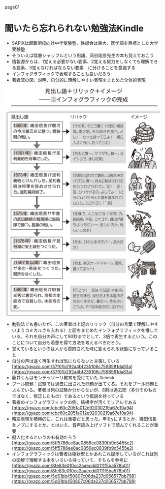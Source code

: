 page01


# 聞いたら忘れられない勉強法Kindle
- SAPIXは超難関校向け中学受験塾、鉄緑会は東大、医学部を目標とした大学受験塾
- そういえば階層シャッフルという用語、苅谷剛彦先生の本も覚えておこう
- 情報源からは、1覚える必要がない要素、2覚える努力をしなくても理解できる要素、3覚えなければならない要素　に分けることを意識する
- インフォグラフィックで表現することも良いだろう
- 著者流の図、説明、自分的に理解しやすい表現をまとめた全体的表現

![c5aa719fe372501ca563980718c61f37.png](../../_resources/bc0dd38e0aba4dbea2fe48a4a56056a6.png)
- 勉強法でも書いたが、この著者は上記のリリック（自分の言葉で理解しやすいようコミカルさも入れる）と図をまとめたインフォグラフィックを推している。それを自分の声にして90秒までとして、3倍で再生するという。このことについて自分も着想を得て方法を考えるべきだろう。
- 覚えているというのは人から質問された時に答えられる状態になっていること
- 自分の声は速く再生すれば気にならないと主張している　[https://gyazo.com/37f01b292a4bf235106c7568581da83a](https://gyazo.com/37f01b292a4bf235106c7568581da83a)
- 藤井くんはモンテッソーリ教育を受けていた #check
- プール問題：試験では過去に出された問題が出てくる。それをプール問題とよんでいる。著者は何の試験か分からないが、8割は過去問（多分そのものではなく、修正したもの）であるという仮説を持っている
- 著者のインフォグラフィックの例、結構字が汚くてリアルである　[https://gyazo.com/cbc60c2051a012e92030219a67e10a94](https://gyazo.com/cbc60c2051a012e92030219a67e10a94)
- 略語表現を積極的に。これは重要だと思った。年をyにするとか、織田信長をノブにするとか。とはいえ、音声読み上げソフトで読んでくれることが重要
- 擬人化するというのも有効だろう　[https://gyazo.com/5ff5786ee8ac0856ec0839fb9c5455e2](https://gyazo.com/5ff5786ee8ac0856ec0839fb9c5455e2)
- インフォグラフィックは著者は樹状型とかあれこれ提示しているがこれは別の図解で理解する本をいろいろ持っていて、そちらを参考に　[https://gyazo.com/8fe83e010cc2aaecdd0111f5ba578b01](https://gyazo.com/8fe83e010cc2aaecdd0111f5ba578b01) [https://gyazo.com/5d61bb450807c06da237d056577bb798](https://gyazo.com/5d61bb450807c06da237d056577bb798)